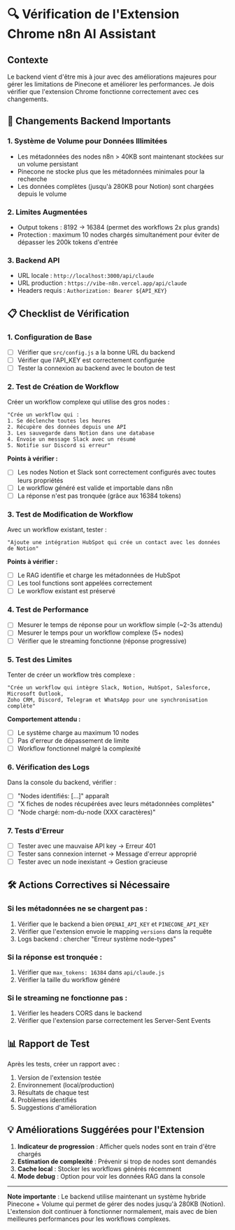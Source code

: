# 🔍 Vérification de l'Extension Chrome n8n AI Assistant

## Contexte
Le backend vient d'être mis à jour avec des améliorations majeures pour gérer les limitations de Pinecone et améliorer les performances. Je dois vérifier que l'extension Chrome fonctionne correctement avec ces changements.

## 🚀 Changements Backend Importants

### 1. **Système de Volume pour Données Illimitées**
- Les métadonnées des nodes n8n > 40KB sont maintenant stockées sur un volume persistant
- Pinecone ne stocke plus que les métadonnées minimales pour la recherche
- Les données complètes (jusqu'à 280KB pour Notion) sont chargées depuis le volume

### 2. **Limites Augmentées**
- Output tokens : 8192 → 16384 (permet des workflows 2x plus grands)
- Protection : maximum 10 nodes chargés simultanément pour éviter de dépasser les 200k tokens d'entrée

### 3. **Backend API**
- URL locale : `http://localhost:3000/api/claude`
- URL production : `https://vibe-n8n.vercel.app/api/claude`
- Headers requis : `Authorization: Bearer ${API_KEY}`

## 📋 Checklist de Vérification

### 1. **Configuration de Base**
- [ ] Vérifier que `src/config.js` a la bonne URL du backend
- [ ] Vérifier que l'API_KEY est correctement configurée
- [ ] Tester la connexion au backend avec le bouton de test

### 2. **Test de Création de Workflow**
Créer un workflow complexe qui utilise des gros nodes :
```
"Crée un workflow qui :
1. Se déclenche toutes les heures
2. Récupère des données depuis une API
3. Les sauvegarde dans Notion dans une database
4. Envoie un message Slack avec un résumé
5. Notifie sur Discord si erreur"
```

**Points à vérifier :**
- [ ] Les nodes Notion et Slack sont correctement configurés avec toutes leurs propriétés
- [ ] Le workflow généré est valide et importable dans n8n
- [ ] La réponse n'est pas tronquée (grâce aux 16384 tokens)

### 3. **Test de Modification de Workflow**
Avec un workflow existant, tester :
```
"Ajoute une intégration HubSpot qui crée un contact avec les données de Notion"
```

**Points à vérifier :**
- [ ] Le RAG identifie et charge les métadonnées de HubSpot
- [ ] Les tool functions sont appelées correctement
- [ ] Le workflow existant est préservé

### 4. **Test de Performance**
- [ ] Mesurer le temps de réponse pour un workflow simple (~2-3s attendu)
- [ ] Mesurer le temps pour un workflow complexe (5+ nodes)
- [ ] Vérifier que le streaming fonctionne (réponse progressive)

### 5. **Test des Limites**
Tenter de créer un workflow très complexe :
```
"Crée un workflow qui intègre Slack, Notion, HubSpot, Salesforce, Microsoft Outlook, 
Zoho CRM, Discord, Telegram et WhatsApp pour une synchronisation complète"
```

**Comportement attendu :**
- [ ] Le système charge au maximum 10 nodes
- [ ] Pas d'erreur de dépassement de limite
- [ ] Workflow fonctionnel malgré la complexité

### 6. **Vérification des Logs**
Dans la console du backend, vérifier :
- [ ] "Nodes identifiés: [...]" apparaît
- [ ] "X fiches de nodes récupérées avec leurs métadonnées complètes"
- [ ] "Node chargé: nom-du-node (XXX caractères)"

### 7. **Tests d'Erreur**
- [ ] Tester avec une mauvaise API key → Erreur 401
- [ ] Tester sans connexion internet → Message d'erreur approprié
- [ ] Tester avec un node inexistant → Gestion gracieuse

## 🛠️ Actions Correctives si Nécessaire

### Si les métadonnées ne se chargent pas :
1. Vérifier que le backend a bien `OPENAI_API_KEY` et `PINECONE_API_KEY`
2. Vérifier que l'extension envoie le mapping `versions` dans la requête
3. Logs backend : chercher "Erreur système node-types"

### Si la réponse est tronquée :
1. Vérifier que `max_tokens: 16384` dans `api/claude.js`
2. Vérifier la taille du workflow généré

### Si le streaming ne fonctionne pas :
1. Vérifier les headers CORS dans le backend
2. Vérifier que l'extension parse correctement les Server-Sent Events

## 📊 Rapport de Test

Après les tests, créer un rapport avec :
1. Version de l'extension testée
2. Environnement (local/production)
3. Résultats de chaque test
4. Problèmes identifiés
5. Suggestions d'amélioration

## 💡 Améliorations Suggérées pour l'Extension

1. **Indicateur de progression** : Afficher quels nodes sont en train d'être chargés
2. **Estimation de complexité** : Prévenir si trop de nodes sont demandés
3. **Cache local** : Stocker les workflows générés récemment
4. **Mode debug** : Option pour voir les données RAG dans la console

---

**Note importante** : Le backend utilise maintenant un système hybride Pinecone + Volume qui permet de gérer des nodes jusqu'à 280KB (Notion). L'extension doit continuer à fonctionner normalement, mais avec de bien meilleures performances pour les workflows complexes. 